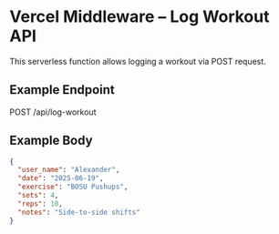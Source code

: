 # Vercel Middleware – Log Workout API

This serverless function allows logging a workout via POST request.

## Example Endpoint

POST /api/log-workout

## Example Body

```json
{
  "user_name": "Alexander",
  "date": "2025-06-19",
  "exercise": "BOSU Pushups",
  "sets": 4,
  "reps": 10,
  "notes": "Side-to-side shifts"
}
```
